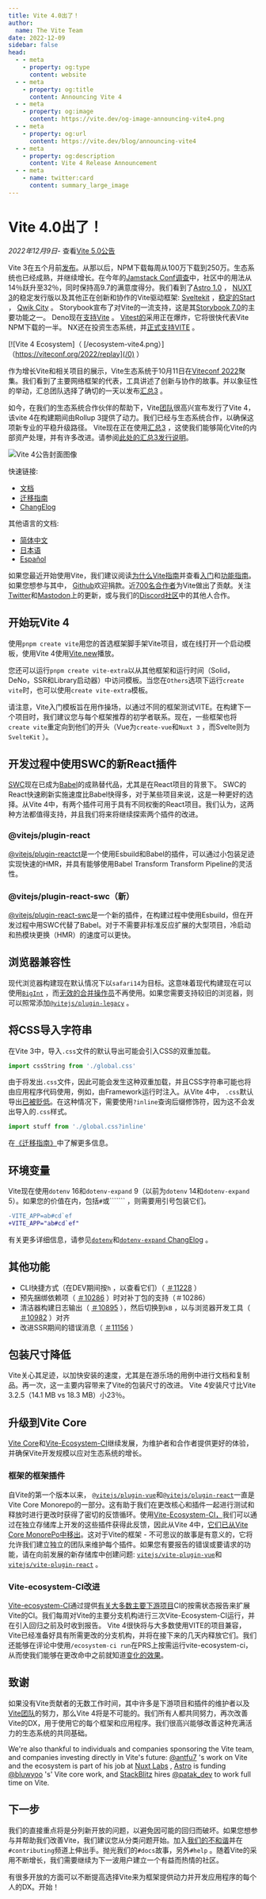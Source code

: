```yaml
---
title: Vite 4.0出了！
author:
  name: The Vite Team
date: 2022-12-09
sidebar: false
head:
  - - meta
    - property: og:type
      content: website
  - - meta
    - property: og:title
      content: Announcing Vite 4
  - - meta
    - property: og:image
      content: https://vite.dev/og-image-announcing-vite4.png
  - - meta
    - property: og:url
      content: https://vite.dev/blog/announcing-vite4
  - - meta
    - property: og:description
      content: Vite 4 Release Announcement
  - - meta
    - name: twitter:card
      content: summary_large_image
---
```


# Vite 4.0出了！

_2022年12月9日_- 查看[Vite 5.0公告](/0)

Vite 3在五个月前[发布](/0)。从那以后，NPM下载每周从100万下载到250万。生态系统也已经成熟，并继续增长。在今年的[Jamstack Conf调查](/1)中，社区中的用法从14％跃升至32％，同时保持高9.7的满意度得分。我们看到了[Astro 1.0](/2) ， [NUXT 3](/3)的稳定发行版以及其他正在创新和协作的Vite驱动框架: [Sveltekit](/4) ，[稳定的Start](/5) ， [Qwik City](/6) 。 Storybook宣布了对Vite的一流支持，这是其[Storybook 7.0](/7)的主要功能之一。 Deno现在[支持Vite](/8) 。 [Vitest的](/9)采用正在爆炸，它将很快代表Vite NPM下载的一半。 NX还在投资生态系统，并[正式支持VITE](/10) 。

[![Vite 4 Ecosystem]（ [/ecosystem-vite4.png）]（https://viteconf.org/2022/replay](/0) ）

作为增长Vite和相关项目的展示，Vite生态系统于10月11日在[Viteconf 2022](/0)聚集。我们看到了主要网络框架的代表，工具讲述了创新与协作的故事。并以象征性的举动，汇总团队选择了确切的一天以发布[汇总3](/1) 。

如今，在我们的生态系统合作伙伴的帮助下，Vite[团队](/0)很高兴宣布发行了Vite 4，该vite 4在构建期间由Rollup 3提供了动力。我们已经与生态系统合作，以确保这项新专业的平稳升级路径。 Vite现在正在使用[汇总3](/1) ，这使我们能够简化Vite的内部资产处理，并有许多改进。请参阅[此处的汇总3发行说明](/2)。

![Vite 4公告封面图像](/0)

快速链接:

- [文档](/0)
- [迁移指南](/0)
- [ChangElog](/0)

其他语言的文档:

- [简体中文](/0)
- [日本语](/0)
- [Español](/0)

如果您最近开始使用Vite，我们建议阅读[为什么Vite指南](/0)并查看[入门](/1)和[功能指南](/2)。如果您想参与其中， [Github](/3)欢迎捐款。近[700名合作者](/4)为Vite做出了贡献。关注[Twitter](/5)和[Mastodon](/6)上的更新，或与我们的[Discord社区](/7)中的其他人合作。

## 开始玩Vite 4

使用`pnpm create vite`用您的首选框架脚手架Vite项目，或在线打开一个启动模板，使用Vite 4使用[Vite.new](/0)播放。

您还可以运行`pnpm create vite-extra`以从其他框架和运行时间（Solid，DeNo，SSR和Library启动器）中访问模板。当您在`Others`选项下运行`create vite`时，也可以使用`create vite-extra`模板。

请注意，Vite入门模板旨在用作操场，以通过不同的框架测试VITE。在构建下一个项目时，我们建议您与每个框架推荐的初学者联系。现在，一些框架也将`create vite`重定向到他们的开头（Vue为`create-vue`和`Nuxt 3` ，而Svelte则为`SvelteKit` ）。

## 开发过程中使用SWC的新React插件

[SWC](/0)现在已成为[Babel](/1)的成熟替代品，尤其是在React项目的背景下。 SWC的React快速刷新实施速度比Babel快得多，对于某些项目来说，这是一种更好的选择。从Vite 4中，有两个插件可用于具有不同权衡的React项目。我们认为，这两种方法都值得支持，并且我们将来将继续探索两个插件的改进。

### @vitejs/plugin-react

[@vitejs/plugin-reactct](/0)是一个使用Esbuild和Babel的插件，可以通过小包装足迹实现快速的HMR，并具有能够使用Babel Transform Transform Pipeline的灵活性。

### @vitejs/plugin-react-swc（新）

[@vitejs/plugin-react-swc](/0)是一个新的插件，在构建过程中使用Esbuild，但在开发过程中用SWC代替了Babel。对于不需要非标准反应扩展的大型项目，冷启动和热模块更换（HMR）的速度可以更快。

## 浏览器兼容性

现代浏览器构建现在默认情况下以`safari14`为目标。这意味着现代构建现在可以使用[`BigInt`](/0) ，而[无效的合并操作员](/1)不再使用。如果您需要支持较旧的浏览器，则可以照常添加[`@vitejs/plugin-legacy`](/2) 。

## 将CSS导入字符串

在Vite 3中，导入`.css`文件的默认导出可能会引入CSS的双重加载。

```ts
import cssString from './global.css'
```

由于将发出`.css`文件，因此可能会发生这种双重加载，并且CSS字符串可能也将由应用程序代码使用，例如，由Framework运行时注入。从Vite 4中， `.css`默认导出[已被贬低](/0)。在这种情况下，需要使用`?inline`查询后缀修饰符，因为这不会发出导入的`.css`样式。

```ts
import stuff from './global.css?inline'
```

在[《迁移指南》](/0)中了解更多信息。

## 环境变量

Vite现在使用`dotenv` 16和`dotenv-expand` 9（以前为`dotenv` 14和`dotenv-expand` 5）。如果您的价值在内，包括`#`或``````` ，则需要用引号包装它们。

```diff
-VITE_APP=ab#cd`ef
+VITE_APP="ab#cd`ef"
```

有关更多详细信息，请参见[`dotenv`](/0)和[`dotenv-expand` ChangElog](/1) 。

## 其他功能

- CLI快捷方式（在DEV期间按`h` ，以查看它们）（ [＃11228](/0) ）
- 预先捆绑依赖项（ [＃10286](/0) ）时对补丁包的支持（＃10286）
- 清洁器构建日志输出（ [＃10895](/0) ），然后切换到`kB` ，以与浏览器开发工具（ [＃10982](/1) ）对齐
- 改进SSR期间的错误消息（ [＃11156](/0) ）

## 包装尺寸降低

Vite关心其足迹，以加快安装的速度，尤其是在游乐场的用例中进行文档和复制品。再一次，这一主要内容带来了Vite的包装尺寸的改进。 Vite 4安装尺寸比Vite 3.2.5（14.1 MB vs 18.3 MB）小23％。

## 升级到Vite Core

[Vite Core](/0)和[Vite-Ecosystem-CI](/1)继续发展，为维护者和合作者提供更好的体验，并确保Vite开发规模以应对生态系统的增长。

### 框架的框架插件

自Vite的第一个版本以来， [`@vitejs/plugin-vue`](/0)和[`@vitejs/plugin-react`](/1)一直是Vite Core Monorepo的一部分。这有助于我们在更改核心和插件一起进行测试和释放时进行更改时获得了密切的反馈循环。使用[Vite-Ecosystem-CI，](/2)我们可以通过在独立存储库上开发的这些插件获得此反馈，因此从Vite 4中，[它们已从Vite Core MonorePo中移出](/3)。这对于Vite的框架 - 不可思议的故事是有意义的，它将允许我们建立独立的团队来维护每个插件。如果您有要报告的错误或要请求的功能，请在向前发展的新存储库中创建问题: [`vitejs/vite-plugin-vue`](/0)和[`vitejs/vite-plugin-react`](/1) 。

### Vite-ecosystem-CI改进

[Vite-ecosystem-CI](/0)通过提供[有关大多数主要下游项目](/1)CI的按需状态报告来扩展Vite的CI。我们每周对Vite的主要分支机构进行三次Vite-Ecosystem-CI运行，并在引入回归之前及时收到报告。 Vite 4很快将与大多数使用VITE的项目兼容，Vite已经准备好具有所需更改的分支机构，并将在接下来的几天内释放它们。我们还能够在评论中使用`/ecosystem-ci run`在PRS上按需运行vite-ecosystem-ci，从而使我们能够在更改命中之前就知道[变化的效果](/2)。

## 致谢

如果没有Vite贡献者的无数工作时间，其中许多是下游项目和插件的维护者以及[Vite团队](/0)的努力，那么Vite 4将是不可能的。我们所有人都共同努力，再次改善Vite的DX，用于使用它的每个框架和应用程序。我们很高兴能够改善这种充满活力的生态系统的共同基础。

We're also thankful to individuals and companies sponsoring the Vite team, and companies investing directly in Vite's future: [@antfu7](/0) 's work on Vite and the ecosystem is part of his job at [Nuxt Labs](/1) , [Astro](/2) is funding [@bluwyoo](/3) 's' Vite core work, and [StackBlitz](/4) hires [@patak_dev](/5) to work full time on Vite.

## 下一步

我们的直接重点将是分列新开放的问题，以避免因可能的回归而破坏。如果您想参与并帮助我们改善Vite，我们建议您从分类问题开始。加入[我们的不和谐](/0)并在`#contributing`频道上伸出手。抛光我们的`#docs`故事，另外`#help` 。随着Vite的采用不断增长，我们需要继续为下一波用户建立一个有益而热情的社区。

有很多开放的方面可以不断提高选择Vite来为框架提供动力并开发应用程序的每个人的DX。开始！
